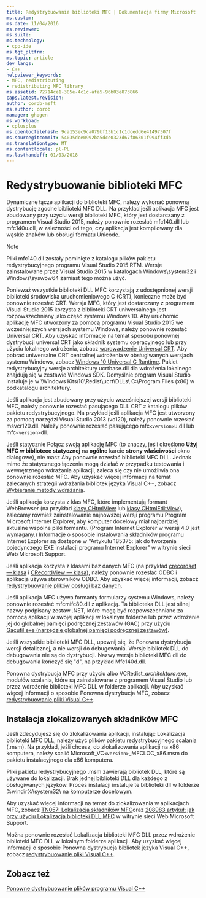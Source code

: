 ```yaml
---
title: Redystrybuowanie biblioteki MFC | Dokumentacja firmy Microsoft
ms.custom: 
ms.date: 11/04/2016
ms.reviewer: 
ms.suite: 
ms.technology:
- cpp-ide
ms.tgt_pltfrm: 
ms.topic: article
dev_langs:
- C++
helpviewer_keywords:
- MFC, redistributing
- redistributing MFC library
ms.assetid: 72714ce1-385e-4c1c-afa5-96b03e873866
caps.latest.revision: 
author: corob-msft
ms.author: corob
manager: ghogen
ms.workload:
- cplusplus
ms.openlocfilehash: 9ca153ec9ca079bf13b1c1c1dcedd6e41497307f
ms.sourcegitcommit: 54035dce0992ba5dce0323d67f86301f994ff3db
ms.translationtype: MT
ms.contentlocale: pl-PL
ms.lasthandoff: 01/03/2018
---
```

# <a name="redistributing-the-mfc-library"></a>Redystrybuowanie biblioteki MFC
Dynamiczne łącze aplikacji do biblioteki MFC, należy wykonać ponowną dystrybucję zgodne biblioteki MFC DLL. Na przykład jeśli aplikacja MFC jest zbudowany przy użyciu wersji biblioteki MFC, który jest dostarczany z programem Visual Studio 2015, należy ponownie rozesłać mfc140.dll lub mfc140u.dll, w zależności od tego, czy aplikacja jest kompilowany dla wąskie znaków lub obsługi formatu Unicode.  
  
> [!NOTE]
>  Pliki mfc140.dll zostały pominięte z katalogu plików pakietu redystrybucyjnego programu Visual Studio 2015 RTM. Wersje zainstalowane przez Visual Studio 2015 w katalogach Windows\system32 i Windows\syswow64 zamiast tego można użyć.  
  
 Ponieważ wszystkie biblioteki DLL MFC korzystają z udostępnionej wersji biblioteki środowiska uruchomieniowego C (CRT), konieczne może być ponownie rozesłać CRT. Wersja MFC, który jest dostarczany z programem Visual Studio 2015 korzysta z biblioteki CRT uniwersalnego jest rozpowszechniany jako część systemu Windows 10. Aby uruchomić aplikację MFC utworzony za pomocą programu Visual Studio 2015 we wcześniejszych wersjach systemu Windows, należy ponownie rozesłać Universal CRT. Aby uzyskać informacje na temat sposobu ponownej dystrybucji universal CRT jako składnik systemu operacyjnego lub przy użyciu lokalnego wdrożenia, zobacz [wprowadzenie Universal CRT](http://go.microsoft.com/fwlink/p/?linkid=617977). Aby pobrać uniwersalne CRT centralnej wdrożenia w obsługiwanych wersjach systemu Windows, zobacz [Windows 10 Universal C Runtime](http://go.microsoft.com/fwlink/p/?LinkId=619489). Pakiet redystrybucyjny wersje architektury ucrtbase.dll dla wdrożenia lokalnego znajdują się w zestawie Windows SDK. Domyślnie program Visual Studio instaluje je w \Windows Kits\10\Redist\ucrt\DLLs\ C:\Program Files (x86) w podkatalogu architektury.  
  
 Jeśli aplikacja jest zbudowany przy użyciu wcześniejszej wersji biblioteki MFC, należy ponownie rozesłać pasującego DLL CRT z katalogu plików pakietu redystrybucyjnego. Na przykład jeśli aplikacja MFC jest utworzony za pomocą narzędzi Visual Studio 2013 (vc120), należy ponownie rozesłać msvcr120.dll. Należy ponownie rozesłać pasującego mfc`<version>`u.dll lub mfc`<version>`dll.  
  
 Jeśli statycznie Połącz swoją aplikację MFC (to znaczy, jeśli określono **Użyj MFC w bibliotece statycznej** na **ogólne** karcie **strony właściwości** okno dialogowe), nie masz Aby ponownie rozesłać biblioteki MFC DLL. Jednak mimo że statycznego łączenia mogą działać w przypadku testowania i wewnętrznego wdrażania aplikacji, zaleca się czy nie umożliwia ona ponownie rozesłać MFC. Aby uzyskać więcej informacji na temat zalecanych strategii wdrażania bibliotek języka Visual C++, zobacz [Wybieranie metody wdrażania](../ide/choosing-a-deployment-method.md).  
  
 Jeśli aplikacja korzysta z klas MFC, które implementują formant WebBrowser (na przykład [klasy CHtmlView](../mfc/reference/chtmlview-class.md) lub [klasy CHtmlEditView](../mfc/reference/chtmleditview-class.md)), zalecamy również zainstalowanie najnowszej wersji programu Program Microsoft Internet Explorer, aby komputer docelowy miał najbardziej aktualne wspólne pliki formantu. (Program Internet Explorer w wersji 4.0 jest wymagany.) Informacje o sposobie instalowania składników programu Internet Explorer są dostępne w "Artykułu 185375: jak do tworzenia pojedynczego EXE instalacji programu Internet Explorer" w witrynie sieci Web Microsoft Support.  
  
 Jeśli aplikacja korzysta z klasami baz danych MFC (na przykład [crecordset — klasa](../mfc/reference/crecordset-class.md) i [CRecordView — klasa](../mfc/reference/crecordview-class.md)), należy ponownie rozesłać ODBC i aplikacja używa sterowników ODBC. Aby uzyskać więcej informacji, zobacz [redystrybuowanie plików obsługi baz danych](../ide/redistributing-database-support-files.md).  
  
 Jeśli aplikacja MFC używa formanty formularzy systemu Windows, należy ponownie rozesłać mfcmifc80.dll z aplikacją. Ta biblioteka DLL jest silnej nazwy podpisany zestaw .NET, które mogą być rozpowszechniane za pomocą aplikacji w swojej aplikacji w lokalnym folderze lub przez wdrożenie jej do globalnej pamięci podręcznej zestawów (GAC) przy użyciu [Gacutil.exe (narzędzie globalnej pamięci podręcznej zestawów)](/dotnet/framework/tools/gacutil-exe-gac-tool).  
  
 Jeśli wszystkie biblioteki MFC DLL, upewnij się, że Ponowna dystrybucja wersji detalicznej, a nie wersji do debugowania. Wersje bibliotek DLL do debugowania nie są do dystrybucji. Nazwy wersje biblioteki MFC dll do debugowania kończyć się "d", na przykład Mfc140d.dll.  
  
 Ponowna dystrybucja MFC przy użyciu albo VCRedist_*architektura*.exe, modułów scalania, które są zainstalowane z programem Visual Studio lub przez wdrożenie biblioteki MFC DLL w folderze aplikacji. Aby uzyskać więcej informacji o sposobie Ponowna dystrybucja MFC, zobacz [redystrybuowanie pliki Visual C++](../ide/redistributing-visual-cpp-files.md).  
  
## <a name="installation-of-localized-mfc-components"></a>Instalacja zlokalizowanych składników MFC  
 Jeśli zdecydujesz się do zlokalizowania aplikacji, instalując Lokalizacja biblioteki MFC DLL, należy użyć plików pakietu redystrybucyjnego scalania (.msm). Na przykład, jeśli chcesz, do zlokalizowania aplikacji na x86 komputera, należy scalić Microsoft_VC`<version>`_MFCLOC_x86.msm do pakietu instalacyjnego dla x86 komputera.  
  
 Pliki pakietu redystrybucyjnego .msm zawierają bibliotek DLL, które są używane do lokalizacji. Brak jednej biblioteki DLL dla każdego z obsługiwanych języków. Proces instalacji instaluje te biblioteki dll w folderze %windir%\system32\ na komputerze docelowym.  
  
 Aby uzyskać więcej informacji na temat do zlokalizowania w aplikacjach MFC, zobacz [TN057: Lokalizacja składników MFC](../mfc/tn057-localization-of-mfc-components.md)oraz [208983 artykuł: jak przy użyciu Lokalizacja biblioteki DLL MFC](http://go.microsoft.com/fwlink/p/?linkid=198025) w witrynie sieci Web Microsoft Support.  
  
 Można ponownie rozesłać Lokalizacja biblioteki MFC DLL przez wdrożenie biblioteki MFC DLL w lokalnym folderze aplikacji. Aby uzyskać więcej informacji o sposobie Ponowna dystrybucja bibliotek języka Visual C++, zobacz [redystrybuowanie pliki Visual C++](../ide/redistributing-visual-cpp-files.md).  
  
## <a name="see-also"></a>Zobacz też  
 [Ponowne dystrybuowanie plików programu Visual C++](../ide/redistributing-visual-cpp-files.md)